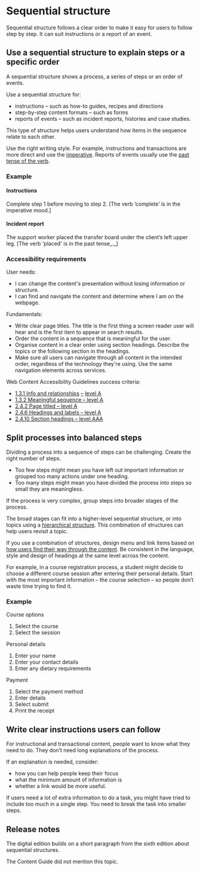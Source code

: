 Sequential structure
====================

Sequential structure follows a clear order to make it easy for users to follow step by step. It can suit instructions or a report of an event.

Use a sequential structure to explain steps or a specific order
---------------------------------------------------------------

A sequential structure shows a process, a series of steps or an order of events.

Use a sequential structure for:

*   instructions – such as how-to guides, recipes and directions
*   step-by-step content formats – such as forms
*   reports of events – such as incident reports, histories and case studies.

This type of structure helps users understand how items in the sequence relate to each other.

Use the right writing style. For example, instructions and transactions are more direct and use the [imperative](/node/128). Reports of events usually use the [past tense of the verb](/node/128).

### Example

#### Instructions

Complete step 1 before moving to step 2. \[The verb ‘complete’ is in the imperative mood.\]

#### Incident report

The support worker placed the transfer board under the client’s left upper leg. \[The verb 'placed' is in the past tense_._\]

### Accessibility requirements

User needs:

*   I can change the content's presentation without losing information or structure.
*   I can find and navigate the content and determine where I am on the webpage.

Fundamentals:

*   Write clear page titles. The title is the first thing a screen reader user will hear and is the first item to appear in search results.
*   Order the content in a sequence that is meaningful for the user.
*   Organise content in a clear order using section headings. Describe the topics or the following section in the headings.
*   Make sure all users can navigate through all content in the intended order, regardless of the technology they're using. Use the same navigation elements across services.

Web Content Accessibility Guidelines success criteria:

*   [1.3.1 Info and relationships](https://www.w3.org/WAI/WCAG21/quickref/?showtechniques=121%2C128%2C131%2C136%2C413%2C1411#info-and-relationships) [–](https://www.w3.org/WAI/WCAG21/quickref/#section-headings) [level A](https://www.w3.org/WAI/WCAG21/quickref/?showtechniques=121%2C128%2C131%2C136%2C413%2C1411#info-and-relationships)
*   [1.3.2 Meaningful sequence – level A](https://www.w3.org/WAI/WCAG21/quickref/?showtechniques=132#meaningful-sequence)
*   [2.4.2 Page titled – level A](https://www.w3.org/WAI/WCAG21/quickref/#page-titled)
*   [2.4.6 Headings and labels – level A](https://www.w3.org/WAI/WCAG21/quickref/#headings-and-labels)
*   [2.4.10 Section headings – level AAA](https://www.w3.org/WAI/WCAG21/quickref/#section-headings)

Split processes into balanced steps
-----------------------------------

Dividing a process into a sequence of steps can be challenging. Create the right number of steps.

*   Too few steps might mean you have left out important information or grouped too many actions under one heading.
*   Too many steps might mean you have divided the process into steps so small they are meaningless.

If the process is very complex, group steps into broader stages of the process.

The broad stages can fit into a higher-level sequential structure, or into topics using a [hierarchical structure](/node/79). This combination of structures can help users revisit a topic.

If you use a combination of structures, design menu and link items based on [how users find their way through the content](/node/74#learn_how_users_search_for_information). Be consistent in the language, style and design of headings at the same level across the content.

For example, in a course registration process, a student might decide to choose a different course session after entering their personal details. Start with the most important information – the course selection – so people don’t waste time trying to find it.

### Example

Course options

1.  Select the course
2.  Select the session

Personal details

1.  Enter your name
2.  Enter your contact details
3.  Enter any dietary requirements

Payment

1.  Select the payment method
2.  Enter details
3.  Select submit
4.  Print the receipt

Write clear instructions users can follow
-----------------------------------------

For instructional and transactional content, people want to know what they need to do. They don’t need long explanations of the process.

If an explanation is needed, consider:

*   how you can help people keep their focus
*   what the minimum amount of information is
*   whether a link would be more useful.

If users need a lot of extra information to do a task, you might have tried to include too much in a single step. You need to break the task into smaller steps.

Release notes
-------------

The digital edition builds on a short paragraph from the sixth edition about sequential structures.

The Content Guide did not mention this topic.